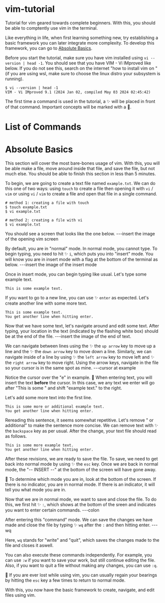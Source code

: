 # vim-tutorial
Tutorial for vim geared towards complete beginners. With this, you should be able to comptently use vim in the terminal.

Like everything in life, when first learning something new, try establishing a basic framework you can later integrate more complexity. To develop this framework, you can go to [Absolute Basics](#absolute-basics).

Before you start the tutorial, make sure you have vim installed using `vi --version | head -1`. You should see that you have VIM - Vi IMproved like below. If you do not see this, search on the internet "how to install vim on <your-operating-system>" (if you are using wsl, make sure to choose the linux distro your subsystem is running).
```
$ vi --version | head -1
VIM - Vi IMproved 9.1 (2024 Jan 02, compiled May 03 2024 02:45:42)
```

The first time a command is used in the tutorial, a ✨ will be placed in front of that command. Important concepts will be marked with a 🔴.

# List of Commands


# Absolute Basics
This section will cover the most bare-bones usage of vim. With this, you will be able make a file, move around inside that file, and save the file, but not much else. You should be able to finish this section in less than 5 minutes.

To begin, we are going to create a text file named `example.txt`. We can do this one of two ways: using `touch` to create a file then opening it with `vi` / `vim` or using `vi` / `vim` to create a file and open that file in a single command.
```
# method 1: creating a file with touch
$ touch example.txt
$ vi example.txt

# method 2: creating a file with vi
$ vi example.txt
```

You should see a screen that looks like the one below.
---insert the image of the opening vim screen

By default, you are in "normal" mode. In normal mode, you cannot type. To begin typing, you need to hit :sparkles: `i`, which puts you into "insert" mode. You will know you are in insert mode with a flag at the bottom of the terminal as below.
---insert the image of the insert mode

Once in insert mode, you can begin typing like usual. Let's type some example text. 
```
This is some example text.
```

If you want to go to a new line, you can use :sparkles: `enter` as expected. Let's create another line with some more text.
```
This is some example text.
You get another line when hitting enter.
```

Now that we have some text, let's navigate around and edit some text. After typing, your location in the text (indicated by the flashing white box) should be at the end of the file.
---insert the image of the end of text.

We can navigate between lines using the :sparkles: the `up arrow` key to move up a line and the :sparkles: the `down arrow` key to move down a line. Similarly, we can navigate inside of a line by using :sparkles: the `left arrow` key to move left and :sparkles: the `right arrow` key to move right. Using the arrow keys, navigate in the file so your cursor is in the same spot as mine.
---cursor at example

Notice the cursor over the "e" in example. :red_circle: When entering text, you will insert the text **before** the cursor. In this case, we any text we enter will go after "This is some " and shift "example text." to the right.

Let's add some more text into the first line.
```
This is some more or additional example text.
You get another line when hitting enter.
```

Rereading this sentence, it seems somewhat repetitive. Let's remove " or additional" to make the sentence more concise. We can remove text with :sparkles: the `backspace` key as per usual. After the change, your text file should read as follows.
```
This is some more example text.
You get another line when hitting enter.
```

After these revisions, we are ready to save the file. To save, we need to get back into normal mode by using :sparkles: the `esc` key. Once we are back in normal mode, the "-- INSERT --" at the bottom of the screen will have gone away.

:red_circle: To determine which mode you are in, look at the bottom of the screen. If there is no indicator, you are in normal mode. If there is an indicator, it will tell you what mode you are in.

Now that we are in normal mode, we want to save and close the file. To do this, we first hit :sparkles: `:`, which shows at the bottom of the sreen and indicates you want to enter certain commands.
---colon

After entering this "command" mode. We can save the changes we have made and close the file by typing :sparkles: `wq` after the `:` and then hitting enter.
---wq

Here, `wq` stands for "write" and "quit", which saves the changes made to the file and closes it aswell.

You can also execute these commands independently. For example, you can use `:w` if you want to save your work, but still continue editing the file. Also, if you want to quit a file without making any changes, you can use `:q`.

:red_circle: If you are ever lost while using vim, you can usually regain your bearings by hitting the `esc` key a few times to return to normal mode.

With this, you now have the basic framework to create, navigate, and edit files using vim.
